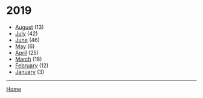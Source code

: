 # 2019

  * [August](./2019-08.md) (13)
  * [July](./2019-07.md) (42)
  * [June](./2019-06.md) (46)
  * [May](./2019-05.md) (6)
  * [April](./2019-04.md) (25)
  * [March](./2019-03.md) (18)
  * [February](./2019-02.md) (12)
  * [January](./2019-01.md) (3)

----

[Home](../)
